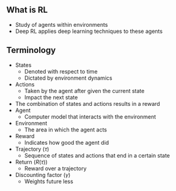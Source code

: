 
## What is RL
- Study of agents within environments
- Deep RL applies deep learning techniques to these agents

## Terminology
- States 
	- Denoted with respect to time
	- Dictated by environment dynamics
- Actions
	- Taken by the agent after given the current state
	- Impact the next state
- The combination of states and actions results in a reward
- Agent
	- Computer model that interacts with the environment
- Environment
	- The area in which the agent acts
- Reward
	- Indicates how good the agent did
- Trajectory ($\tau$)
	- Sequence of states and actions that end in a certain state
- Return ($R(\tau)$)
	- Reward over a trajectory
- Discounting factor ($\gamma$)
	- Weights future less